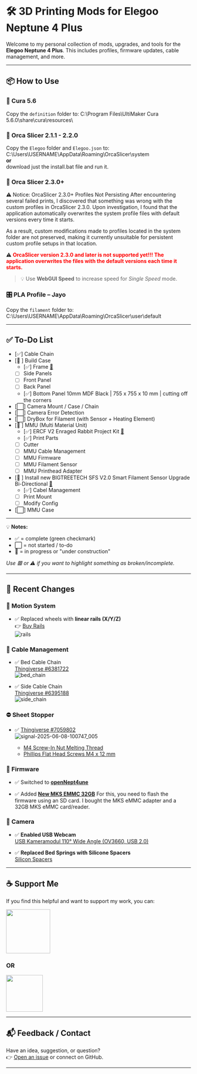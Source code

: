 # 🛠️ 3D Printing Mods for Elegoo Neptune 4 Plus

Welcome to my personal collection of mods, upgrades, and tools for the **Elegoo Neptune 4 Plus**. This includes profiles, firmware updates, cable management, and more.

---

## 📦 How to Use

### 🧠 Cura 5.6

Copy the `definition` folder to:
C:\Program Files\UltiMaker Cura 5.6.0\share\cura\resources\

### 🐳 Orca Slicer 2.1.1 - 2.2.0

Copy the `Elegoo` folder and `Elegoo.json` to:
C:\Users\USERNAME\AppData\Roaming\OrcaSlicer\system  
**or**  
download just the install.bat file and run it.

### 🐳 Orca Slicer 2.3.0+

⚠️ Notice: OrcaSlicer 2.3.0+ Profiles Not Persisting
After encountering several failed prints, I discovered that something was wrong with the custom profiles in OrcaSlicer 2.3.0. Upon investigation, I found that the application automatically overwrites the system profile files with default versions every time it starts.

As a result, custom modifications made to profiles located in the system folder are not preserved, making it currently unsuitable for persistent custom profile setups in that location.  

⚠️ <span style="color:red">**OrcaSlicer version 2.3.0 and later is not supported yet!!! The application overwrites the files with the default versions each time it starts.**</span>

> 💡 Use **WebGUI Speed** to increase speed for _Single Speed_ mode.

### 🎛️ PLA Profile – Jayo

Copy the `filament` folder to:
C:\Users\USERNAME\AppData\Roaming\OrcaSlicer\user\default

---

## ✅ To-Do List

- [✅] Cable Chain
- [🚧 ] Build Case
  - [✅] Frame [🔗](https://amzn.to/4kZyi3t)
  - [ ] Side Panels
  - [ ] Front Panel
  - [ ] Back Panel
  - [✅] Bottom Panel 10mm MDF Black | 755 x 755 x 10 mm | cutting off the corners
- [⬜] Camera Mount / Case / Chain
- [⬜] Camera Error Detection
- [⬜] DryBox for Filament (with Sensor + Heating Element)
- [🚧 ] MMU (Multi Material Unit)
  - [✅] ERCF V2 Enraged Rabbit Project Kit [🔗](https://trianglelab.net/products/ercf-v2-enraged-rabbit-project?VariantsId=11444)
  - [✅] Print Parts
  - [ ] Cutter
  - [ ] MMU Cable Management
  - [ ] MMU Firmware
  - [ ] MMU Filament Sensor
  - [ ] MMU Printhead Adapter
- [🚧 ] Install new BIGTREETECH SFS V2.0 Smart Filament Sensor Upgrade Bi-Directional [🔗](https://amzn.to/4kPs2vz)
  - [✅] Cabel Management
  - [ ] Print Mount
  - [ ] Modify Config
- [⬜] MMU Case

---

💡 **Notes:**

- ✅ = complete (green checkmark)
- ⬜ = not started / to-do
- 🚧 = in progress or "under construction"

_Use 🟥 or ⚠️ if you want to highlight something as broken/incomplete._

---

## 🧾 Recent Changes

### 🚂 Motion System

- ✅ Replaced wheels with **linear rails (X/Y/Z)**  
  👉 [Buy Rails](https://strong3d.myshopify.com/)  
  ![rails](https://github.com/w34sel/3D-Printing/assets/17765081/5147c714-12da-463d-a60e-253edfbe8927)

### 🔗 Cable Management

- ✅ Bed Cable Chain  
  [Thingiverse #6381722](https://www.thingiverse.com/thing:6381722)  
  ![bed_chain](https://github.com/w34sel/3D-Printing/assets/17765081/031f7362-2834-489f-a325-8cf497ca6336)

- ✅ Side Cable Chain  
  [Thingiverse #6395188](https://www.thingiverse.com/thing:6395188)  
  ![side_chain](https://github.com/w34sel/3D-Printing/assets/17765081/71867eff-b9fb-4209-acc1-a004153c935b)

### ⛔ Sheet Stopper

- ✅ [Thingiverse #7059802](https://www.thingiverse.com/thing:7059802)  
  ![signal-2025-06-08-100747_005](https://github.com/user-attachments/assets/d40dfe30-ab77-4f30-957d-9ba2ec68312d)

  - [M4 Screw-In Nut Melting Thread](https://amzn.to/3ZnDkOO)
  - [Phillips Flat Head Screws M4 x 12 mm](https://amzn.to/4dWsp4E)

### 🔧 Firmware

- ✅ Switched to **[openNept4une](https://github.com/OpenNeptune3D/OpenNept4une)**

- ✅ Added **[New MKS EMMC 32GB](https://amzn.to/3ZovC78)**
  For this, you need to flash the firmware using an SD card. I bought the MKS eMMC adapter and a 32GB MKS eMMC card/reader.

### 🎥 Camera

- ✅ **Enabled USB Webcam**  
  [USB Kameramodul 110° Wide Angle (OV3660, USB 2.0)](https://www.amazon.de/dp/B088P1PKFM?psc=1&tag=weasel-21&linkCode=ur2)

- ✅ **Replaced Bed Springs with Silicone Spacers**  
  [Silicon Spacers](https://amzn.to/4dSuhew)

---

## ☕ Support Me

If you find this helpful and want to support my work, you can:

[<img src="https://www.buymeacoffee.com/assets/img/custom_images/orange_img.png" width="120">](https://buymeacoffee.com/w34sel)

### **OR**

[<img src="https://github.com/w34sel/3D-Printing/assets/17765081/a7ad3aba-56f9-4ff9-b62c-60be59b05409" width="100">](https://www.paypal.com/paypalme/w34sel)

---

## 📬 Feedback / Contact

Have an idea, suggestion, or question?  
👉 [Open an issue](https://github.com/w34sel/3D-Printing/issues) or connect on GitHub.

---
